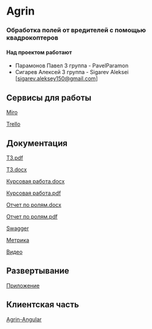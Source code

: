 # Agrin
### Обработка полей от вредителей с помощью квадрокоптеров
#### Над проектом работают
- Парамонов Павел 3 группа - PavelParamon
- Сигарев Алексей 3 группа - Sigarev Aleksei [sigarev.aleksey150@gmail.com]
## Сервисы для работы
[Miro](https://miro.com/app/board/o9J_kuhude8=/)

[Trello](https://trello.com/b/3RnuP10h/agrin)
## Документация
[ТЗ.pdf](https://github.com/studentsVSU21/Agrin/blob/master/Documents/Technical_task.pdf)

[ТЗ.docx](https://github.com/studentsVSU21/Agrin/blob/master/Documents/Technical_task.docx)

[Курсовая работа.docx](https://github.com/studentsVSU21/Agrin/blob/master/Documents/Kursovaya_rabota.docx)

[Курсовая работа.pdf](https://github.com/studentsVSU21/Agrin/blob/master/Documents/Kursovaya_rabota.pdf)

[Отчет по ролям.docx](https://github.com/studentsVSU21/Agrin/blob/master/Documents/Отчет%20по%20ролям.docx)

[Отчет по ролям.pdf](https://github.com/studentsVSU21/Agrin/blob/master/Documents/Отчет%20по%20ролям.pdf)

[Swagger](http://agrin-env.eba-ndbbmd2r.us-east-1.elasticbeanstalk.com/swagger-ui.html)

[Метрика](https://metrika.yandex.ru/dashboard?id=64754338)

[Видео](https://www.youtube.com/watch?v=J6QL6B5pn9Q)

## Развертывание

[Приложение](http://agrin-vsu.s3-website-us-east-1.amazonaws.com/)

## Клиентская часть

[Agrin-Angular](https://github.com/studentsVSU21/Agrin-Angular)

